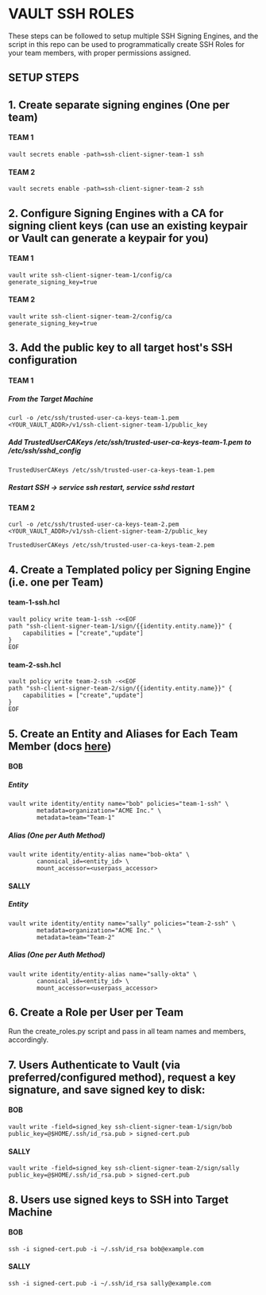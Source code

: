 # VAULT SSH ROLES
These steps can be followed to setup multiple SSH Signing Engines, and the script in this repo can be used to programmatically create SSH Roles for your team members, with proper permissions assigned.  

## SETUP STEPS

## 1. Create separate signing engines (One per team)

#### TEAM 1
```
vault secrets enable -path=ssh-client-signer-team-1 ssh
```

#### TEAM 2
```
vault secrets enable -path=ssh-client-signer-team-2 ssh
```

## 2. Configure Signing Engines with a CA for signing client keys (can use an existing keypair or Vault can generate a keypair for you)


#### TEAM 1
```
vault write ssh-client-signer-team-1/config/ca generate_signing_key=true
```

#### TEAM 2
```
vault write ssh-client-signer-team-2/config/ca generate_signing_key=true
```

## 3. Add the public key to all target host's SSH configuration

#### TEAM 1
##### From the Target Machine
```
curl -o /etc/ssh/trusted-user-ca-keys-team-1.pem <YOUR_VAULT_ADDR>/v1/ssh-client-signer-team-1/public_key
```
##### Add TrustedUserCAKeys /etc/ssh/trusted-user-ca-keys-team-1.pem to /etc/ssh/sshd_config
```
TrustedUserCAKeys /etc/ssh/trusted-user-ca-keys-team-1.pem
```
##### Restart SSH -> service ssh restart, service sshd restart

#### TEAM 2
```
curl -o /etc/ssh/trusted-user-ca-keys-team-2.pem <YOUR_VAULT_ADDR>/v1/ssh-client-signer-team-2/public_key
```

```
TrustedUserCAKeys /etc/ssh/trusted-user-ca-keys-team-2.pem
```

## 4. Create a Templated policy per Signing Engine (i.e. one per Team)

#### team-1-ssh.hcl
```
vault policy write team-1-ssh -<<EOF
path "ssh-client-signer-team-1/sign/{{identity.entity.name}}" {
    capabilities = ["create","update"]
}
EOF
```

#### team-2-ssh.hcl
```
vault policy write team-2-ssh -<<EOF
path "ssh-client-signer-team-2/sign/{{identity.entity.name}}" {
    capabilities = ["create","update"]
}
EOF
```

## 5. Create an Entity and Aliases for Each Team Member (docs [here](https://learn.hashicorp.com/vault/identity-access-management/iam-identity))

#### BOB

##### Entity
```
vault write identity/entity name="bob" policies="team-1-ssh" \
        metadata=organization="ACME Inc." \
        metadata=team="Team-1"
 ```
   
##### Alias (One per Auth Method)
```
vault write identity/entity-alias name="bob-okta" \
        canonical_id=<entity_id> \
        mount_accessor=<userpass_accessor>
```

#### SALLY

##### Entity
```
vault write identity/entity name="sally" policies="team-2-ssh" \
        metadata=organization="ACME Inc." \
        metadata=team="Team-2"
 ```
   
##### Alias (One per Auth Method)
```
vault write identity/entity-alias name="sally-okta" \
        canonical_id=<entity_id> \
        mount_accessor=<userpass_accessor>
```

## 6. Create a Role per User per Team
Run the create_roles.py script and pass in all team names and members, accordingly.

## 7. Users Authenticate to Vault (via preferred/configured method), request a key signature, and save signed key to disk:

#### BOB
```
vault write -field=signed_key ssh-client-signer-team-1/sign/bob public_key=@$HOME/.ssh/id_rsa.pub > signed-cert.pub
```

#### SALLY
```
vault write -field=signed_key ssh-client-signer-team-2/sign/sally public_key=@$HOME/.ssh/id_rsa.pub > signed-cert.pub
```

## 8. Users use signed keys to SSH into Target Machine

#### BOB
```
ssh -i signed-cert.pub -i ~/.ssh/id_rsa bob@example.com
```

#### SALLY
```
ssh -i signed-cert.pub -i ~/.ssh/id_rsa sally@example.com
```

